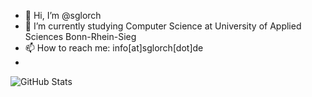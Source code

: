 - 👋 Hi, I’m @sglorch
- 🌱 I’m currently studying Computer Science at University of Applied Sciences Bonn-Rhein-Sieg
- 📫 How to reach me: info[at]sglorch[dot]de
- 
![GitHub Stats](https://github-readme-stats.vercel.app/api?username=sglorch&count_private=true&show_icons=true&theme=dracula)
<!---
sglorch/sglorch is a ✨ special ✨ repository because its `README.md` (this file) appears on your GitHub profile.
You can click the Preview link to take a look at your changes.
--->

